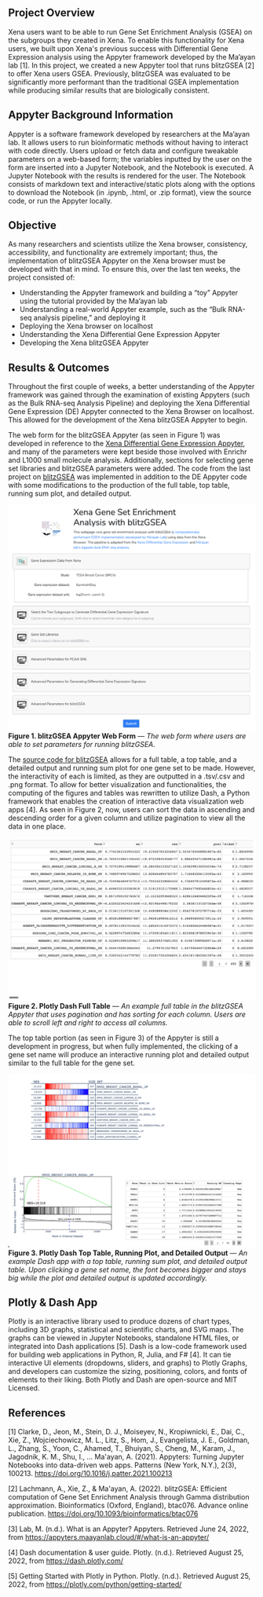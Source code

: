 ## Project Overview
Xena users want to be able to run Gene Set Enrichment Analysis (GSEA) on the subgroups they created in Xena. To enable this functionality for Xena users, we built upon Xena's previous success with Differential Gene Expression analysis using the Appyter framework developed by the Ma’ayan lab [1]. In this project, we created a new Appyter tool that runs blitzGSEA [2] to offer Xena users GSEA. Previously, blitzGSEA was evaluated to be significantly more performant than the traditional GSEA implementation while producing similar results that are biologically consistent. 

## Appyter Background Information
Appyter is a software framework developed by researchers at the Ma’ayan lab. It allows users to run bioinformatic methods without having to interact with code directly. Users upload or fetch data and configure tweakable parameters on a web-based form; the variables inputted by the user on the form are inserted into a Jupyter Notebook, and the Notebook is executed. A Jupyter Notebook with the results is rendered for the user. The Notebook consists of markdown text and interactive/static plots along with the options to download the Notebook (in .ipynb, .html, or .zip format), view the source code, or run the Appyter locally. 

## Objective
As many researchers and scientists utilize the Xena browser, consistency, accessibility, and functionality are extremely important; thus, the implementation of blitzGSEA Appyter on the Xena browser must be developed with that in mind. To ensure this, over the last ten weeks, the project consisted of:
* Understanding the Appyter framework and building a “toy” Appyter using the tutorial provided by the Ma’ayan lab 
* Understanding a real-world Appyter example, such as the “Bulk RNA-seq analysis pipeline,” and deploying it
* Deploying the Xena browser on localhost 
* Understanding the Xena Differential Gene Expression Appyter
* Developing the Xena blitzGSEA Appyter

 ## Results & Outcomes
Throughout the first couple of weeks, a better understanding of the Appyter framework was gained through the examination of existing Appyters (such as the Bulk RNA-seq Analysis Pipeline) and deploying the Xena Differential Gene Expression (DE) Appyter connected to the Xena Browser on localhost. This allowed for the development of the Xena blitzGSEA Appyter to begin. 

The web form for the blitzGSEA Appyter (as seen in Figure 1) was developed in reference to the [Xena Differential Gene Expression Appyter](https://github.com/ucscXena/Xena_DE_Analysis_Pipeline), and many of the parameters were kept beside those involved with Enrichr and L1000 small molecule analysis. Additionally, sections for selecting gene set libraries and blitzGSEA parameters were added. The code from the last project on [blitzGSEA](https://github.com/callylin/xena_blitzGSEA) was implemented in addition to the DE Appyter code with some modifications to the production of the full table, top table, running sum plot, and detailed output. 

![webform](/images/xena_appyter_webform.png)
**Figure 1. blitzGSEA Appyter Web Form** — *The web form where users are able to set parameters for running blitzGSEA.*

The [source code for blitzGSEA](https://github.com/MaayanLab/blitzgsea) allows for a full table, a top table, and a detailed output and running sum plot for one gene set to be made. However, the interactivity of each is limited, as they are outputted in a .tsv/.csv and .png format. To allow for better visualization and functionalities, the computing of the figures and tables was rewritten to utilize Dash, a Python framework that enables the creation of interactive data visualization web apps [4]. As seen in Figure 2, now, users can sort the data in ascending and descending order for a given column and utilize pagination to view all the data in one place. 

![dashtable](/images/xena_appyter_dashtable.png)
**Figure 2. Plotly Dash Full Table** — *An example full table in the blitzGSEA Appyter that uses pagination and has sorting for each column. Users are able to scroll left and right to access all columns.*

The top table portion (as seen in Figure 3) of the Appyter is still a development in progress, but when fully implemented, the clicking of a gene set name will produce an interactive running plot and detailed output similar to the full table for the gene set. 

![toptable](/images/xena_appyter_toptable.png)
**Figure 3. Plotly Dash Top Table, Running Plot, and Detailed Output** — *An example Dash app with a top table, running sum plot, and detailed output table. Upon clicking a gene set name, the font becomes bigger and stays big while the plot and detailed output is updated accordingly.*

## Plotly & Dash App
Plotly is an interactive library used to produce dozens of chart types, including 3D graphs, statistical and scientific charts, and SVG maps. The graphs can be viewed in Jupyter Notebooks, standalone HTML files, or integrated into Dash applications [5]. Dash is a low-code framework used for building web applications in Python, R, Julia, and F# [4]. It can tie interactive UI elements (dropdowns, sliders, and graphs) to Plotly Graphs, and developers can customize the sizing, positioning, colors, and fonts of elements to their liking. Both Plotly and Dash are open-source and MIT Licensed. 

## References
[1] Clarke, D., Jeon, M., Stein, D. J., Moiseyev, N., Kropiwnicki, E., Dai, C., Xie, Z., Wojciechowicz, M. L., Litz, S., Hom, J., Evangelista, J. E., Goldman, L., Zhang, S., Yoon, C., Ahamed, T., Bhuiyan, S., Cheng, M., Karam, J., Jagodnik, K. M., Shu, I., … Ma'ayan, A. (2021). Appyters: Turning Jupyter Notebooks into data-driven web apps. Patterns (New York, N.Y.), 2(3), 100213. https://doi.org/10.1016/j.patter.2021.100213 

[2] Lachmann, A., Xie, Z., & Ma'ayan, A. (2022). blitzGSEA: Efficient computation of Gene Set Enrichment Analysis through Gamma distribution approximation. Bioinformatics (Oxford, England), btac076. Advance online publication. https://doi.org/10.1093/bioinformatics/btac076 

[3] Lab, M. (n.d.). What is an Appyter? Appyters. Retrieved June 24, 2022, from https://appyters.maayanlab.cloud/#/what-is-an-appyter/ 

[4] Dash documentation & user guide. Plotly. (n.d.). Retrieved August 25, 2022, from https://dash.plotly.com/   

[5] Getting Started with Plotly in Python. Plotly. (n.d.). Retrieved August 25, 2022, from https://plotly.com/python/getting-started/ 
